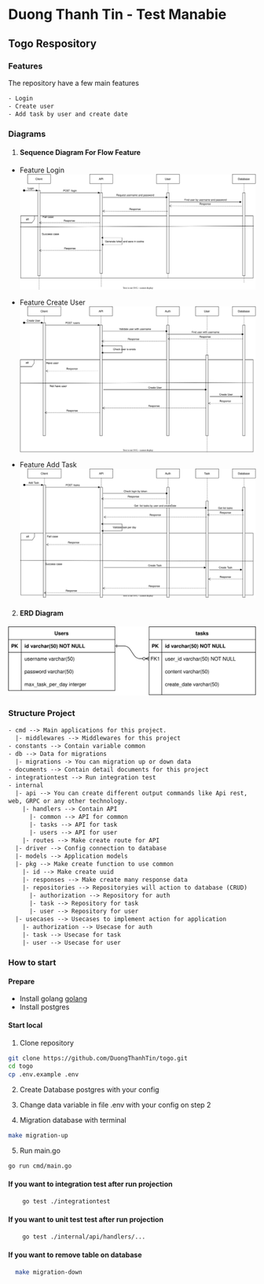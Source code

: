 # Duong Thanh Tin - Test Manabie

## Togo Respository

### Features
The repository have a few main features
```
- Login
- Create user
- Add task by user and create date
```

### Diagrams

1. #### Sequence Diagram For Flow Feature
- Feature Login
![Sequence](https://raw.githubusercontent.com/DuongThanhTin/togo/master/document/Flow-Login.svg)

- Feature Create User
![Sequence](https://raw.githubusercontent.com/DuongThanhTin/togo/master/document/Flow-CreateUser.svg)

- Feature Add Task
![Sequence](https://raw.githubusercontent.com/DuongThanhTin/togo/master/document/Flow-AddTask.svg)

2. #### ERD Diagram

![ERD](https://raw.githubusercontent.com/DuongThanhTin/togo/master/document/ERD.svg)

###  Structure Project

```
- cmd --> Main applications for this project.
  |- middlewares --> Middlewares for this project
- constants --> Contain variable common
- db --> Data for migrations
  |- migrations -> You can migration up or down data
- documents --> Contain detail documents for this project
- integrationtest --> Run integration test
- internal
  |- api --> You can create different output commands like Api rest, web, GRPC or any other technology.
    |- handlers --> Contain API
      |- common --> API for common
      |- tasks --> API for task
      |- users --> API for user
    |- routes --> Make create route for API
  |- driver --> Config connection to database
  |- models --> Application models
  |- pkg --> Make create function to use common
    |- id --> Make create uuid
    |- responses --> Make create many response data
    |- repositories --> Repositoryies will action to database (CRUD)
      |- authorization --> Repository for auth
      |- task --> Repository for task
      |- user --> Repository for user
  |- usecases --> Usecases to implement action for application
    |- authorization --> Usecase for auth
    |- task --> Usecase for task
    |- user --> Usecase for user
```

### How to start

#### Prepare

- Install golang [golang](https://go.dev/doc/install)
- Install postgres

#### Start local
1. Clone repository
```bash
git clone https://github.com/DuongThanhTin/togo.git
cd togo
cp .env.example .env
```

2. Create Database postgres with your config

3. Change data variable in file .env with your config on step 2

4. Migration database with terminal
```bash
make migration-up
```
5. Run main.go
```bash
go run cmd/main.go
```

#### If you want to integration test after run projection
```bash
	go test ./integrationtest
```

#### If you want to unit test test after run projection
```bash
	go test ./internal/api/handlers/...
```

#### If you want to remove table on database
```bash
  make migration-down
```
